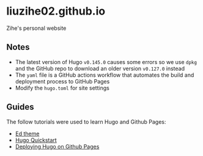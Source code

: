 # liuzihe02.github.io
Zihe's personal website

## Notes

- The latest version of Hugo `v0.145.0` causes some errors so we use `dpkg` and the GitHub repo to download an older version `v0.127.0` instead
- The `yaml` file is a GitHub actions workflow that automates the build and deployment process to GitHub Pages
- Modify the `hugo.toml` for site settings

## Guides

The follow tutorials were used to learn Hugo and Github Pages:
- [Ed theme](https://gohugo-theme-ed.netlify.app/documentation/)
- [Hugo Quickstart](https://gohugo.io/getting-started/quick-start/)
- [Deploying Hugo on Github Pages](https://gohugo.io/host-and-deploy/host-on-github-pages/)
